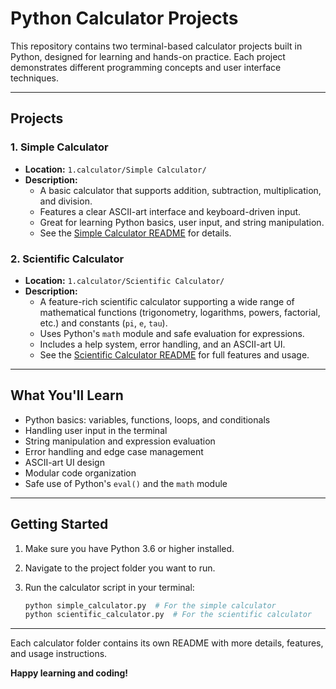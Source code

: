 # Python Calculator Projects

This repository contains two terminal-based calculator projects built in Python, designed for learning and hands-on practice. Each project demonstrates different programming concepts and user interface techniques.

---

## Projects

### 1. Simple Calculator

- **Location:** `1.calculator/Simple Calculator/`
- **Description:**
  - A basic calculator that supports addition, subtraction, multiplication, and division.
  - Features a clear ASCII-art interface and keyboard-driven input.
  - Great for learning Python basics, user input, and string manipulation.
  - See the [Simple Calculator README](./Simple%20Calculator/README.md) for details.

### 2. Scientific Calculator

- **Location:** `1.calculator/Scientific Calculator/`
- **Description:**
  - A feature-rich scientific calculator supporting a wide range of mathematical functions (trigonometry, logarithms, powers, factorial, etc.) and constants (`pi`, `e`, `tau`).
  - Uses Python's `math` module and safe evaluation for expressions.
  - Includes a help system, error handling, and an ASCII-art UI.
  - See the [Scientific Calculator README](./Scientific%20Calculator/README.md) for full features and usage.

---

## What You'll Learn

- Python basics: variables, functions, loops, and conditionals
- Handling user input in the terminal
- String manipulation and expression evaluation
- Error handling and edge case management
- ASCII-art UI design
- Modular code organization
- Safe use of Python's `eval()` and the `math` module

---

## Getting Started

1. Make sure you have Python 3.6 or higher installed.
2. Navigate to the project folder you want to run.
3. Run the calculator script in your terminal:

   ```sh
   python simple_calculator.py  # For the simple calculator
   python scientific_calculator.py  # For the scientific calculator
   ```

---

Each calculator folder contains its own README with more details, features, and usage instructions.

**Happy learning and coding!**
